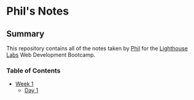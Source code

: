 # Phil's Notes
## Summary

This repository contains all of the notes taken by [Phil](https://github.com/P-Hansen) for the [Lighthouse Labs](https://www.lighthouselabs.ca/) Web Development Bootcamp.

### Table of Contents
* [Week 1](/Week_1)
	* [Day 1](/Week_1/Day_1)